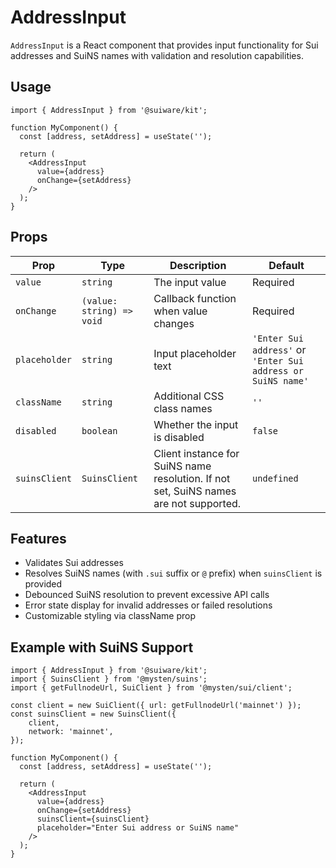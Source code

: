 # AddressInput

`AddressInput` is a React component that provides input functionality for Sui addresses and SuiNS names with validation and resolution capabilities.

## Usage

```tsx
import { AddressInput } from '@suiware/kit';

function MyComponent() {
  const [address, setAddress] = useState('');

  return (
    <AddressInput
      value={address}
      onChange={setAddress}
    />
  );
}
```

## Props

| Prop | Type | Description | Default |
|------|------|-------------|---------|
| `value` | `string` | The input value | Required |
| `onChange` | `(value: string) => void` | Callback function when value changes | Required |
| `placeholder` | `string` | Input placeholder text | `'Enter Sui address'` or `'Enter Sui address or SuiNS name'` |
| `className` | `string` | Additional CSS class names | `''` |
| `disabled` | `boolean` | Whether the input is disabled | `false` |
| `suinsClient` | `SuinsClient` | Client instance for SuiNS name resolution. If not set, SuiNS names are not supported. | `undefined` |

## Features

- Validates Sui addresses
- Resolves SuiNS names (with `.sui` suffix or `@` prefix) when `suinsClient` is provided
- Debounced SuiNS resolution to prevent excessive API calls
- Error state display for invalid addresses or failed resolutions
- Customizable styling via className prop

## Example with SuiNS Support

```tsx
import { AddressInput } from '@suiware/kit';
import { SuinsClient } from '@mysten/suins';
import { getFullnodeUrl, SuiClient } from '@mysten/sui/client';

const client = new SuiClient({ url: getFullnodeUrl('mainnet') });
const suinsClient = new SuinsClient({
	client,
	network: 'mainnet',
});

function MyComponent() {
  const [address, setAddress] = useState('');

  return (
    <AddressInput
      value={address}
      onChange={setAddress}
      suinsClient={suinsClient}
      placeholder="Enter Sui address or SuiNS name"
    />
  );
}
```
